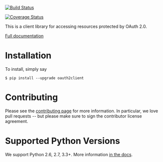 [![Build Status](https://travis-ci.org/google/oauth2client.svg?branch=master)](https://travis-ci.org/google/oauth2client)

[![Coverage Status](https://img.shields.io/coveralls/google/oauth2client.svg)](https://coveralls.io/r/google/oauth2client?branch=master)

This is a client library for accessing resources protected by OAuth 2.0.

[Full documentation](http://google.github.io/oauth2client/)

Installation
============

To install, simply say

    $ pip install --upgrade oauth2client

Contributing
============

Please see the
[contributing page](http://google.github.io/oauth2client/contributing.html)
for more information. In particular, we love pull requests -- but please make
sure to sign the contributor license agreement.

Supported Python Versions
=========================

We support Python 2.6, 2.7, 3.3+. More information
[in the docs](http://google.github.io/oauth2client/#supported-python-versions).
